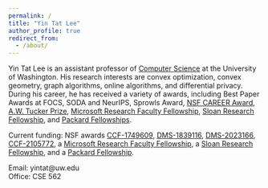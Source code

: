```yaml
---
permalink: /
title: "Yin Tat Lee"
author_profile: true
redirect_from: 
  - /about/
---
```



Yin Tat Lee is an assistant professor of [Computer Science](https://www.cs.washington.edu/) at the University of Washington<!--and a visiting researcher in [Microsoft Research AI](https://www.microsoft.com/en-us/research/group/mlog/)-->. His research interests are convex optimization, convex geometry, graph algorithms, online algorithms, and differential privacy. During his career, he has received a variety of awards, including Best Paper Awards at FOCS, SODA and NeurIPS, Sprowls Award, [NSF CAREER Award](https://www.nsf.gov/awardsearch/showAward?AWD_ID=1749609), [A.W. Tucker Prize](http://www.mathopt.org/?nav=tucker), [Microsoft Research Faculty Fellowship](https://www.microsoft.com/en-us/research/academic-program/faculty-fellowship/), [Sloan Research Fellowship](https://sloan.org/fellowships/), and [Packard Fellowships](https://www.packard.org/what-we-fund/science/packard-fellowships-for-science-and-engineering/).

Current funding: NSF awards [CCF-1749609](https://www.nsf.gov/awardsearch/showAward?AWD_ID=1749609), [DMS-1839116](https://www.nsf.gov/awardsearch/showAward?AWD_ID=1839116), [DMS-2023166](https://www.nsf.gov/awardsearch/showAward?AWD_ID=2023166), [CCF-2105772](https://www.nsf.gov/awardsearch/showAward?AWD_ID=2105772), a [Microsoft Research Faculty Fellowship](https://www.microsoft.com/en-us/research/academic-program/faculty-fellowship/), a [Sloan Research Fellowship](https://sloan.org/fellowships/), and a [Packard Fellowship](https://www.packard.org/what-we-fund/science/packard-fellowships-for-science-and-engineering/).
<!--CCF-1740551-->
Email: yintat@<span style="display: none;">ignoreme-</span>uw.edu<br>
Office: CSE 562
